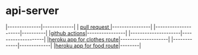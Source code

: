 # api-server


|--------------|-------------|
| [pull request ](https://github.com/mohammadsh96/api-server/pull/1)|----------------|
|---------------------|----------|
|[github actions](https://github.com/mohammadsh96/api-server/actions)|----------------|
|---------------------|--------------------|
|[heroku app  for clothes route](https://api-server-mnsh.herokuapp.com/clothes)|--------------------|
|-------------|-------------|
|[heroku app  for food route](https://api-server-mnsh.herokuapp.com/food)|--------|
